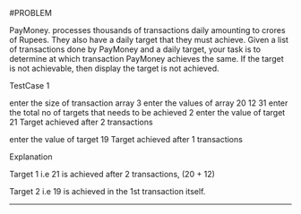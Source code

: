 #PROBLEM

PayMoney. processes thousands of transactions daily amounting to crores of Rupees.
They also have a daily target that they must achieve. Given a list of transactions done by
PayMoney and a daily target, your task is to determine at which transaction PayMoney
achieves the same. If the target is not achievable, then display the target is not achieved.

TestCase 1

enter the size of transaction array
3
enter the values of array
20 12 31
enter the total no of targets that needs to be achieved
2
enter the value of target
21
Target achieved after 2 transactions

enter the value of target
19
Target achieved after 1 transactions

Explanation

Target 1 i.e 21 is achieved after 2 transactions, (20 + 12)

Target 2 i.e 19 is achieved in the 1st transaction itself.

-----------------------------------------------------------------------------------------------








